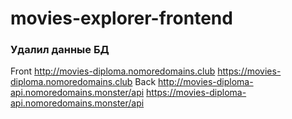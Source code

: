 # movies-explorer-frontend

### Удалил данные БД

Front
http://movies-diploma.nomoredomains.club
https://movies-diploma.nomoredomains.club
Back
http://movies-diploma-api.nomoredomains.monster/api
https://movies-diploma-api.nomoredomains.monster/api
